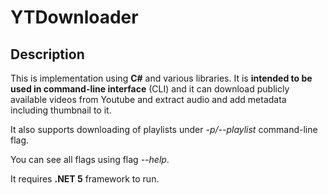 # YTDownloader

## Description

This is implementation using **C#** and various libraries. It is **intended to be used in command-line interface** (CLI) and it can download publicly available videos from Youtube and extract audio and add metadata including thumbnail to it.

It also supports downloading of playlists under *-p/--playlist* command-line flag.

You can see all flags using flag *--help*.

It requires **.NET 5** framework to run.